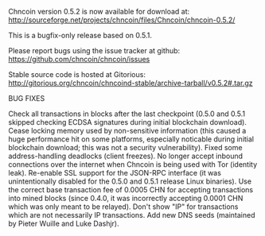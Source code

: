 Chncoin version 0.5.2 is now available for download at:
http://sourceforge.net/projects/chncoin/files/Chncoin/chncoin-0.5.2/

This is a bugfix-only release based on 0.5.1.

Please report bugs using the issue tracker at github:
https://github.com/chncoin/chncoin/issues

Stable source code is hosted at Gitorious:
http://gitorious.org/chncoin/chncoind-stable/archive-tarball/v0.5.2#.tar.gz

BUG FIXES

Check all transactions in blocks after the last checkpoint (0.5.0 and 0.5.1 skipped checking ECDSA signatures during initial blockchain download).
Cease locking memory used by non-sensitive information (this caused a huge performance hit on some platforms, especially noticable during initial blockchain download; this was
not a security vulnerability).
Fixed some address-handling deadlocks (client freezes).
No longer accept inbound connections over the internet when Chncoin is being used with Tor (identity leak).
Re-enable SSL support for the JSON-RPC interface (it was unintentionally disabled for the 0.5.0 and 0.5.1 release Linux binaries).
Use the correct base transaction fee of 0.0005 CHN for accepting transactions into mined blocks (since 0.4.0, it was incorrectly accepting 0.0001 CHN which was only meant to be relayed).
Don't show "IP" for transactions which are not necessarily IP transactions.
Add new DNS seeds (maintained by Pieter Wuille and Luke Dashjr).
